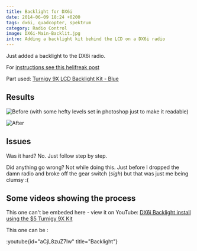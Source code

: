 ```yaml
---
title: Backlight for DX6i
date: 2014-06-09 18:24 +0200
tags: dx6i, quadcopter, spektrum
category: Radio Control
image: DX6i-Main-Backlit.jpg
intro: Adding a backlight kit behind the LCD on a DX6i radio
---
```


Just added a backlight to the DX6i radio.

For [instructions see this helifreak post](http://www.helifreak.com/showthread.php?p=3238225)

Part used: [Turnigy 9X LCD Backlight Kit - Blue](http://www.hobbyking.com/hobbyking/store/uh_viewItem.asp?idProduct=16720)

## Results

![Before (with some hefty levels set in photoshop just to make it readable)](/images/posts/2014/06/DX6i-Main.jpg)

![After](/images/posts/2014/06/DX6i-Main-Backlit.jpg)

## Issues

Was it hard? No. Just follow step by step.

Did anything go wrong? Not while doing this. Just before I dropped the damn radio and broke off the gear switch (_sigh_) but that was just me being clumsy :(

## Some videos showing the process

This one can't be embeded here - view it on YouTube: [DX6i Backlight install using the $5 Turnigy 9X Kit](https://youtu.be/8E_8HNWm0V0)

This one can be :

:youtube{id="aCjL8zuZ7Iw" title="Backlight"}

